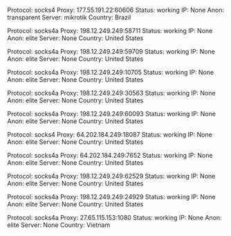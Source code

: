 Protocol: socks4
Proxy: 177.55.191.22:60606
Status: working
IP: None
Anon: transparent
Server: mikrotik
Country: Brazil

Protocol: socks4a
Proxy: 198.12.249.249:58711
Status: working
IP: None
Anon: elite
Server: None
Country: United States

Protocol: socks4a
Proxy: 198.12.249.249:59709
Status: working
IP: None
Anon: elite
Server: None
Country: United States

Protocol: socks4a
Proxy: 198.12.249.249:10705
Status: working
IP: None
Anon: elite
Server: None
Country: United States

Protocol: socks4a
Proxy: 198.12.249.249:30563
Status: working
IP: None
Anon: elite
Server: None
Country: United States

Protocol: socks4a
Proxy: 198.12.249.249:60093
Status: working
IP: None
Anon: elite
Server: None
Country: United States

Protocol: socks4
Proxy: 64.202.184.249:18087
Status: working
IP: None
Anon: elite
Server: None
Country: United States

Protocol: socks4a
Proxy: 64.202.184.249:7652
Status: working
IP: None
Anon: elite
Server: None
Country: United States

Protocol: socks4a
Proxy: 198.12.249.249:62529
Status: working
IP: None
Anon: elite
Server: None
Country: United States

Protocol: socks4a
Proxy: 198.12.249.249:24929
Status: working
IP: None
Anon: elite
Server: None
Country: United States

Protocol: socks4a
Proxy: 27.65.115.153:1080
Status: working
IP: None
Anon: elite
Server: None
Country: Vietnam

